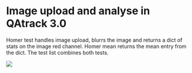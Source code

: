 # Image upload and analyse in QAtrack 3.0

Homer test handles image upload, blurrs the image and returns a dict of stats on the image red channel.
Homer mean returns the mean entry from the dict.
The test list combines both tests.

<img src="https://github.com/robmarkcole/Useful-python-for-medical-physics/blob/master/Experiments%20in%20ipython%20notebooks/qatrack/py34/Usage.png" >
